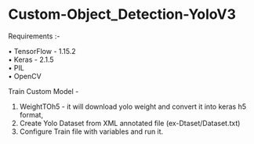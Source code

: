 # Custom-Object_Detection-YoloV3

Requirements :-

  • TensorFlow - 1.15.2\
  • Keras - 2.1.5\
  • PIL\
  • OpenCV
  

Train Custom Model - 

  1. WeightTOh5 - it will download yolo weight and convert it into keras h5 format,
  1. Create Yolo Dataset from XML annotated file (ex-Dtaset/Dataset.txt)
  2. Configure Train file with variables and run it.
  
 
